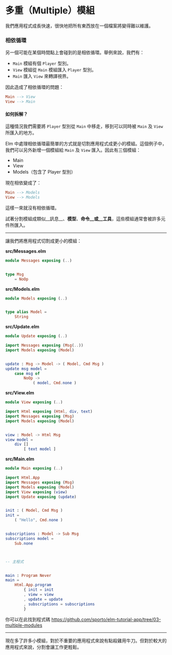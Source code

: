 # 多重（Multiple）模組

我們應用程式成長快速，很快地把所有東西放在一個檔案將變得難以維護。

### 相依循環

另一個可能在某個時間點上會碰到的是相依循環。舉例來說，我們有：

- `Main` 模組有個 `Player` 型別。
- `View` 模組從 `Main` 模組匯入 `Player` 型別。
- `Main` 匯入 `View` 來轉譯視界。

因此造成了相依循環的問題：

```elm
Main --> View
View --> Main
```

#### 如何拆解？

這種情況我們需要將 `Player` 型別從 `Main` 中移走，移到可以同時被 `Main` 及 `View` 所匯入的地方。

Elm 中處理相依循環最簡單的方式就是切割應用程式成更小的模組。這個例子中，我們可以另外新增一個模組給 `Main` 及 `View` 匯入。因此有三個模組：

- Main
- View
- Models（包含了 Player 型別）

現在相依變成了：

```elm
Main --> Models
View --> Models
```

這樣一來就沒有相依循環。

試著分割模組成類似__訊息__、__模型__、__命令__或__工具__，這些模組通常會被許多元件所匯入。

---

讓我們將應用程式切割成更小的模組：

__src/Messages.elm__

```elm
module Messages exposing (..)


type Msg
    = NoOp
```

__src/Models.elm__

```elm
module Models exposing (..)


type alias Model =
    String
```

__src/Update.elm__

```elm
module Update exposing (..)

import Messages exposing (Msg(..))
import Models exposing (Model)


update : Msg -> Model -> ( Model, Cmd Msg )
update msg model =
    case msg of
        NoOp ->
            ( model, Cmd.none )
```

__src/View.elm__

```elm
module View exposing (..)

import Html exposing (Html, div, text)
import Messages exposing (Msg)
import Models exposing (Model)


view : Model -> Html Msg
view model =
    div []
        [ text model ]
```

__src/Main.elm__

```elm
module Main exposing (..)

import Html.App
import Messages exposing (Msg)
import Models exposing (Model)
import View exposing (view)
import Update exposing (update)


init : ( Model, Cmd Msg )
init =
    ( "Hello", Cmd.none )


subscriptions : Model -> Sub Msg
subscriptions model =
    Sub.none



-- 主程式


main : Program Never
main =
    Html.App.program
        { init = init
        , view = view
        , update = update
        , subscriptions = subscriptions
        }
```

你可以在此找到程式碼 <https://github.com/sporto/elm-tutorial-app/tree/03-multiple-modules>

---

現在多了許多小模組，對於不重要的應用程式來說有點殺雞用牛刀。但對於較大的應用程式來說，分割會讓工作更輕鬆。
